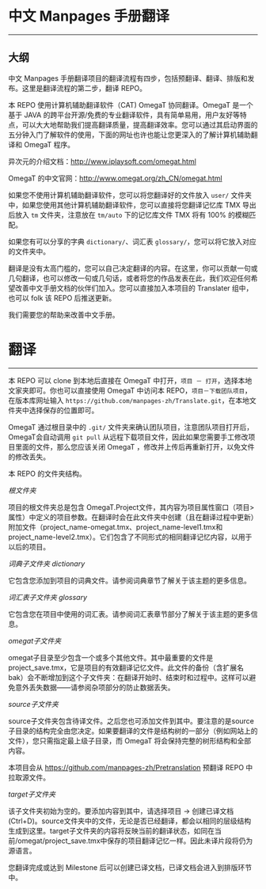 # 中文 Manpages 手册翻译
----------------------------------

## 大纲

中文 Manpages 手册翻译项目的翻译流程有四步，包括预翻译、翻译、排版和发布。这里是翻译流程的第二步，翻译 REPO。

本 REPO 使用计算机辅助翻译软件（CAT) OmegaT 协同翻译。OmegaT 是一个基于 JAVA 的跨平台开源/免费的专业翻译软件，具有简单易用，用户友好等特点，可以大大地帮助我们提高翻译质量，提高翻译效率。您可以通过其启动界面的五分钟入门了解软件的使用，下面的网址也许也能让您更深入的了解计算机辅助翻译和 OmegaT 程序。

异次元的介绍文档：<http://www.iplaysoft.com/omegat.html> 

OmegaT 的中文官网：<http://www.omegat.org/zh_CN/omegat.html>

如果您不使用计算机辅助翻译软件，您可以将您翻译好的文件放入 `user/` 文件夹中，如果您使用其他计算机辅助翻译软件，您可以直接将您翻译记忆库 TMX 导出后放入 `tm` 文件夹，注意放在 `tm/auto` 下的记忆库文件 TMX 将有 100% 的模糊匹配。

如果您有可以分享的字典 `dictionary/`、词汇表 `glossary/`，您可以将它放入对应的文件夹中。

翻译是没有太高门槛的，您可以自己决定翻译的内容。在这里，你可以贡献一句或几句翻译，也可以修改一句或几句话，或者将您的作品发表在此，我们欢迎任何希望改善中文手册文档的伙伴们加入。您可以直接加入本项目的 Translater 组中，也可以 folk 该 REPO 后推送更新。

我们需要您的帮助来改善中文手册。

# 翻译
-----------------------------------

本 REPO 可以 clone 到本地后直接在 OmegaT 中打开，`项目 － 打开`，选择本地文家夹即可。你也可以直接使用 OmegaT 中访问本 REPO，`项目－下载团队项目`，在版本库网址输入 `https://github.com/manpages-zh/Translate.git`，在本地文件夹中选择保存的位置即可。

OmegaT 通过根目录中的 `.git/` 文件夹来确认团队项目，注意团队项目打开后，OmegaT会自动调用 `git pull` 从远程下载项目文件，因此如果您需要手工修改项目里面的文件，那么您应该关闭 OmegaT ，修改并上传后再重新打开，以免文件的修改丢失。

本 REPO 的文件夹结构。

*根文件夹*

项目的根文件夹总是包含 OmegaT.Project文件，其内容为项目属性窗口（项目>属性）中定义的项目参数。在翻译时会在此文件夹中创建（且在翻译过程中更新）附加文件（project_name-omegat.tmx、project_name-level1.tmx和project_name-level2.tmx）。它们包含了不同形式的相同翻译记忆内容，以用于以后的项目。

*词典子文件夹 dictionary*

它包含您添加到项目的词典文件。请参阅词典章节了解关于该主题的更多信息。

*词汇表子文件夹 glossary*

它包含您在项目中使用的词汇表。请参阅词汇表章节部分了解关于该主题的更多信息。

*omegat子文件夹*

omegat子目录至少包含一个或多个其他文件。其中最重要的文件是project_save.tmx，它是项目的有效翻译记忆文件。此文件的备份（含扩展名bak）会不断增加到这个子文件夹：在翻译开始时、结束时和过程中。这样可以避免意外丢失数据——请参阅杂项部分的防止数据丢失。

*source子文件夹*

source子文件夹包含待译文件。之后您也可添加文件到其中。要注意的是source子目录的结构完全由您决定。如果要翻译的文件是结构树的一部分（例如网站上的文件），您只需指定最上级子目录，而 OmegaT 将会保持完整的树形结构和全部内容。

本项目会从 <https://github.com/manpages-zh/Pretranslation> 预翻译 REPO 中拉取源文件。

*target子文件夹*

该子文件夹初始为空的。要添加内容到其中，请选择项目 → 创建已译文档 (Ctrl+D)。source文件夹中的文件，无论是否已经翻译，都会以相同的层级结构生成到这里。target子文件夹的内容将反映当前的翻译状态，如同在当前/omegat/project_save.tmx中保存的项目翻译记忆一样。因此未译片段将仍为源语言。

您翻译完成或达到 Milestone 后可以创建已译文档，已译文档会进入到排版环节中。
